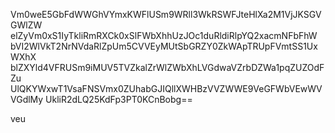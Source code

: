 Vm0weE5GbFdWWGhVYmxKWFlUSm9WRll3WkRSWFJteHlXa2M1VjJKSGVGWlZW
elZyVm0xS1IyTkliRmRXCk0xSlFWbXhhUzJOc1duRldiRlpYQ2xacmNFbFhW
bVI2WlVkT2NrNVdaRlZpUm5CVVEyMUtSbGRZY0ZkWApTRUpFVmtSS1UxWXhX
blZXYld4VFRUSm9iMUV5TVZkalZrWlZWbXhLVGdwaVZrbDZWa1pqZUZOdFZu
UlQKYWxwT1VsaFNSVmx0ZUhabGJIQllXWHBzVVZWWE9VeGFWbVEwWVVGdlMy
UkliR2dLQ25KdFp3PT0KCnBobg==

veu